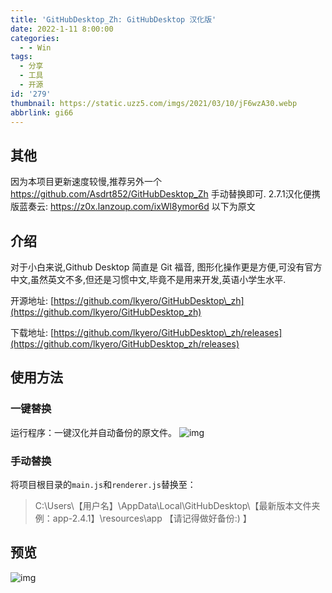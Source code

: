 ```yaml
---
title: 'GitHubDesktop_Zh: GitHubDesktop 汉化版'
date: 2022-1-11 8:00:00
categories:
  - - Win
tags:
  - 分享
  - 工具
  - 开源
id: '279'
thumbnail: https://static.uzz5.com/imgs/2021/03/10/jF6wzA30.webp
abbrlink: gi66
---
```


## 其他

因为本项目更新速度较慢,推荐另外一个 https://github.com/Asdrt852/GitHubDesktop_Zh 手动替换即可.
2.7.1汉化便携版蓝奏云: https://z0x.lanzoup.com/ixWl8ymor6d
以下为原文

## 介绍

对于小白来说,Github Desktop 简直是 Git 福音, 图形化操作更是方便,可没有官方中文,虽然英文不多,但还是习惯中文,毕竟不是用来开发,英语小学生水平.

开源地址: [https://github.com/lkyero/GitHubDesktop\_zh](https://github.com/lkyero/GitHubDesktop_zh) 

下载地址: [https://github.com/lkyero/GitHubDesktop\_zh/releases](https://github.com/lkyero/GitHubDesktop_zh/releases)

## 使用方法

### 一键替换

运行程序：一键汉化并自动备份的原文件。 ![img](https://static.uzz5.com/imgs/2021/03/10/vUYnHNv4.webp)

### 手动替换

将项目根目录的`main.js`和`renderer.js`替换至：

> C:\\Users\\【用户名】\\AppData\\Local\\GitHubDesktop\\【最新版本文件夹 例：app-2.4.1】\\resources\\app 【请记得做好备份:) 】

## 预览

![img](https://static.uzz5.com/imgs/2021/03/10/5eD9GY1I.webp)

